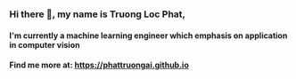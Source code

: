 ### Hi there 👋, my name is Truong Loc Phat, 

#### I'm currently a machine learning engineer which emphasis on application in computer vision

#### Find me more at: https://phattruongai.github.io

<!--
**phattruongai/phattruongai** is a ✨ _special_ ✨ repository because its `README.md` (this file) appears on your GitHub profile.

Here are some ideas to get you started:

- 🔭 I’m currently working on ...
- 🌱 I’m currently learning ...
- 👯 I’m looking to collaborate on ...
- 🤔 I’m looking for help with ...
- 💬 Ask me about ...
- 📫 How to reach me: ...
- 😄 Pronouns: ...
- ⚡ Fun fact: ...
-->
